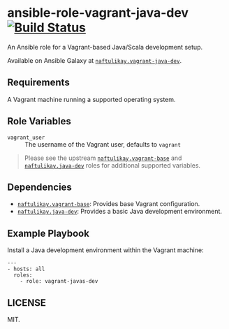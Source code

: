 # ansible-role-vagrant-java-dev [![Build Status][travis.svg]][travis]

An Ansible role for a Vagrant-based Java/Scala development setup.

Available on Ansible Galaxy at [`naftulikay.vagrant-java-dev`][galaxy].

## Requirements

A Vagrant machine running a supported operating system.

## Role Variables

<dl>
  <dt><code>vagrant_user</code></dt>
  <dd>The username of the Vagrant user, defaults to <code>vagrant</code></dd>
</dl>

> Please see the upstream [`naftulikay.vagrant-base`][vagrant-base] and [`naftulikay.java-dev`][java-dev] roles for
additional supported variables.

## Dependencies

 - [`naftulikay.vagrant-base`][vagrant-base]: Provides base Vagrant configuration.
 - [`naftulikay.java-dev`][java-dev]: Provides a basic Java development environment.

## Example Playbook

Install a Java development environment within the Vagrant machine:

```
---
- hosts: all
  roles:
    - role: vagrant-javas-dev
```

## LICENSE

MIT.

 [travis]: https://travis-ci.org/naftulikay/ansible-role-vagrant-java-dev
 [travis.svg]: https://travis-ci.org/naftulikay/ansible-role-vagrant-java-dev.svg?branch=master
 [galaxy]: https://galaxy.ansible.com/naftulikay/vagrant-java-dev/
 [vagrant-base]: https://galaxy.ansible.com/naftulikay/vagrant-base/
 [java-dev]: https://galaxy.ansible.com/naftulikay/java-dev/
